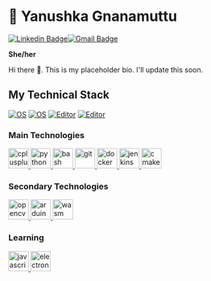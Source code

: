 
<!-- Inspired by @pirateroberts98-->

# 💁 Yanushka Gnanamuttu 
[![Linkedin Badge](https://img.shields.io/badge/-ygnanamuttu-blue?style=flat-square&logo=Linkedin&logoColor=white&link=https://www.linkedin.com/in/ygnanamuttu/)](https://www.linkedin.com/in/ygnanamuttu/)[![Gmail Badge](https://img.shields.io/badge/-yanu.gnan@gmail.com-c14438?style=flat-square&logo=Gmail&logoColor=white&link=mailto:yanu.gnan@gmail.com)](mailto:yanu.gnan@gmail.com)

**She/her**

Hi there 👋. This is my placeholder bio. I'll update this soon. 

## My Technical Stack
[![OS](https://img.shields.io/badge/OS-Linux-informational?style=flat-square&logo=linux&logoColor=white)](https://en.wikipedia.org/wiki/Linux)
[![OS](https://img.shields.io/badge/OS-Windows-informational?style=flat-square&logo=windows&logoColor=white)](https://en.wikipedia.org/wiki/Microsoft_Windows)
[![Editor](https://img.shields.io/badge/Editor-VSCode-blue?style=flat-square&logo=visual-studio-code&logoColor=white)](https://code.visualstudio.com/)
[![Editor](https://img.shields.io/badge/Editor-Visual%20Studio-purple?style=flat-square&logo=visual-studio&logoColor=white)](https://visualstudio.microsoft.com/)


### Main Technologies
<a href="https://www.cplusplus.com/" target="_blank"> <img src="https://cdn.worldvectorlogo.com/logos/c.svg" alt="cplusplus" width="40" height="40"/> </a>
<a href="https://www.python.org" target="_blank"> <img src="https://www.vectorlogo.zone/logos/python/python-icon.svg" alt="python" width="40" height="40"/> </a>
<a href="https://www.gnu.org/software/bash/" target="_blank"> <img src="https://www.vectorlogo.zone/logos/gnu_bash/gnu_bash-icon.svg" alt="bash" width="40" height="40"/> </a>
<a href="https://git-scm.com/" target="_blank"> <img src="https://www.vectorlogo.zone/logos/git-scm/git-scm-icon.svg" alt="git" width="40" height="40"/> </a>
<a href="https://www.docker.com" target="_blank"> <img src="https://www.vectorlogo.zone/logos/docker/docker-icon.svg" alt="docker" width="40" height="40"/> </a>
<a href="https://www.jenkins.io" target="_blank"> <img src="https://www.vectorlogo.zone/logos/jenkins/jenkins-icon.svg" alt="jenkins" width="40" height="40"/> </a>
<a href="https://cmake.org/" target="_blank"> <img src="https://www.vectorlogo.zone/logos/cmake/cmake-icon.svg" alt="cmake" width="40" height="40"/> </a>


### Secondary Technologies
<a href="https://opencv.org/" target="_blank"> <img src="https://www.vectorlogo.zone/logos/opencv/opencv-icon.svg" alt="opencv" width="40" height="40"/> </a>
<a href="https://www.arduino.cc/" target="_blank"> <img src="https://cdn.worldvectorlogo.com/logos/arduino-1.svg" alt="arduino" width="40" height="40"/> </a> 
<a href="https://webassembly.org/" target="_blank"> <img src="https://upload.wikimedia.org/wikipedia/commons/thumb/1/1f/WebAssembly_Logo.svg/1200px-WebAssembly_Logo.svg.png" alt="wasm" width="40" height="40"/> </a> 

### Learning
<a href="https://developer.mozilla.org/en-US/docs/Web/JavaScript" target="_blank"> <img src="https://www.vectorlogo.zone/logos/javascript/javascript-icon.svg" alt="javascript" width="40" height="40"/> </a>
<a href="https://www.electronjs.org" target="_blank"> <img src="https://www.vectorlogo.zone/logos/electronjs/electronjs-icon.svg" alt="electron" width="40" height="40"/> </a> 

